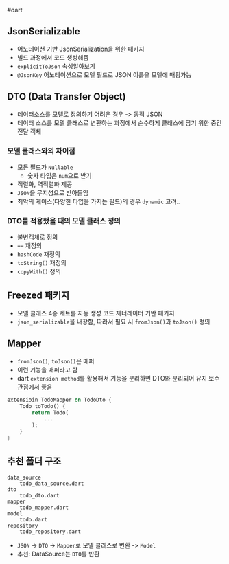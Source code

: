 #dart 

## JsonSerializable
- 어노테이션 기반 JsonSerialization을 위한 패키지
- 빌드 과정에서 코드 생성해줌
- `explicitToJson` 속성알아보기
- `@JsonKey` 어노테이션으로 모델 필드로 JSON 이름을 모델에 매핑가능

## DTO (Data Transfer Object)
- 데이터소스를 모델로 정의하기 어려운 경우 -> 동적 JSON
- 데이터 소스를 모델 클래스로 변환하는 과정에서 순수하게 클래스에 담기 위한 중간 전달 객체

### 모델 클래스와의 차이점
- 모든 필드가 `Nullable`
	- 숫자 타입은 `num`으로 받기
- 직렬화, 역직렬화 제공
- `JSON`을 무지성으로 받아들임
- 최악의 케이스(다양한 타입을 가지는 필드)의 경우 `dynamic` 고려..

### DTO를 적용했을 때의 모델 클래스 정의
- 불변객체로 정의
- `==` 재정의
- `hashCode` 재정의
- `toString()` 재정의
- `copyWith()` 정의

## Freezed 패키지
- 모델 클래스 4종 세트를 자동 생성 코드 제너레이터 기반 패키지
- `json_serializable`을 내장함, 따라서 필요 시 `fromJson()`과 `toJson()` 정의

## Mapper
- `fromJson()`, `toJson()`은 매퍼
- 이런 기능을 매퍼라고 함
- dart `extension method`를 활용해서 기능을 분리하면 DTO와 분리되어 유지 보수 관점에서 좋음


```dart
extensioin TodoMapper on TodoDto {
	Todo toTodo() {
		return Todo(
			...
		);
	}
}
```

## 추천 폴더 구조

```
data_source
	todo_data_source.dart
dto
	todo_dto.dart
mapper
	todo_mapper.dart
model
	todo.dart
repository
	todo_repository.dart
```

- `JSON` -> `DTO` -> `Mapper`로 모델 클래스로 변환 -> `Model`
- 추천: DataSource는 `DTO`를 반환